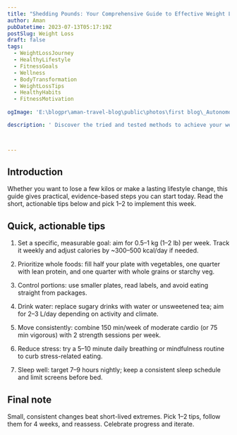 ```yaml
---
title: "Shedding Pounds: Your Comprehensive Guide to Effective Weight Loss"
author: Aman
pubDatetime: 2023-07-13T05:17:19Z
postSlug: Weight Loss
draft: false
tags:
  - WeightLossJourney
  - HealthyLifestyle
  - FitnessGoals
  - Wellness
  - BodyTransformation
  - WeightLossTips
  - HealthyHabits
  - FitnessMotivation
  
ogImage: 'E:\blogpr\aman-travel-blog\public\photos\first blog\_Autonomous Wea 0.png'

description: ' Discover the tried and tested methods to achieve your weight loss goals. This blog provides valuable insights, tips, and strategies to help you embark on a successful weight loss journey and embrace a healthier lifestyle.'



---
```

## Introduction

Whether you want to lose a few kilos or make a lasting lifestyle change, this guide gives practical, evidence-based steps you can start today. Read the short, actionable tips below and pick 1–2 to implement this week.



## Quick, actionable tips

1. Set a specific, measurable goal: aim for 0.5–1 kg (1–2 lb) per week. Track it weekly and adjust calories by ~300–500 kcal/day if needed.

2. Prioritize whole foods: fill half your plate with vegetables, one quarter with lean protein, and one quarter with whole grains or starchy veg.

3. Control portions: use smaller plates, read labels, and avoid eating straight from packages.

4. Drink water: replace sugary drinks with water or unsweetened tea; aim for 2–3 L/day depending on activity and climate.

5. Move consistently: combine 150 min/week of moderate cardio (or 75 min vigorous) with 2 strength sessions per week.

6. Reduce stress: try a 5–10 minute daily breathing or mindfulness routine to curb stress-related eating.

7. Sleep well: target 7–9 hours nightly; keep a consistent sleep schedule and limit screens before bed.

## Final note
Small, consistent changes beat short-lived extremes. Pick 1–2 tips, follow them for 4 weeks, and reassess. Celebrate progress and iterate.